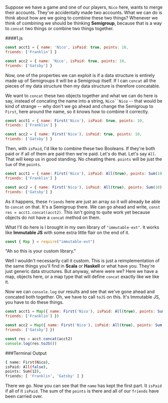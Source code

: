 Suppose we have a game and one of our players, `Nico` here, wants to merge their accounts. They've accidentally made two accounts. What we can do is think about how are we going to combine these two things? Whenever we think of combining we should be thinking **Semigroup**, because that is a way to `concat` two things or combine two things together.

####1.js
```javascript
const acct1 = { name: 'Nico', isPaid: true, points: 10,
friends: ['Franklin'] }

const acc2 = { name: 'Nico', isPaid: true, points: 10,
friends: ['Gatsby'] }
```

Now, one of the properties we can exploit is if a data structure is entirely made up of Semigroups it will be a Semigroup itself. If I can `concat` all the pieces of my data structure then my data structure is therefore concatable.

We want to `concat` these two objects together and what we can do here is say, instead of concating the name into a string, `Nico``Nico` -- that would be kind of strange -- why don't we go ahead and change the Semigroup to `First`, here around the name, so it knows how to combine it correctly.

```javascript
const acct1 = { name: First('Nico'), isPaid: true, points: 10,
friends: ['Franklin'] }

const acc2 = { name: First('Nico'), isPaid: true, points: 10,
friends: ['Gatsby'] }
```

Then, with `isPaid`, I'd like to combine these two Booleans. If they're both paid or if all of them are paid then we're paid. Let's do that. Let's say `All`. That will keep us in good standing. No cheating there. `points` will be just the `Sum` of the `points`.

```javascript
const acct1 = { name: First('Nico'), isPaid: All(true), points: Sum(10),
friends: ['Franklin'] }

const acc2 = { name: First('Nico'), isPaid: All(true), points: Sum(10),
friends: ['Gatsby'] }
```

As it happens, these `friends` here are just an array so it will already be able to `concat` on that. It's a Semigroup there. We can go ahead and write, `const res = acct1.concat(acct2)`. This isn't going to quite work yet because objects do not have a `concat` method on them.

What I'll do here is I brought in my own library of `"immutable-ext"`. It works like **Immutable JS** with some extra little flair on the end of it.

```javascript
const { Map } = require("immutable-ext")
``` 

"Ah so this is your custom library."

Well I wouldn't necessarily call it custom.
This is just a reimplementation of the same things you'll find in **Scala** or **Haskell** or what have you. They're just generic data structures. But anyway, where were we? Here we have a map, objects here, or a map type that will define `concat` exactly like we like it.

Now we can `console.log` our results and see that we've gone ahead and concated both together. Oh, we have to call `toJS` on this. It's Immutable JS, you have to do these things.

```javascript
const acct1 = Map({ name: First('Nico'), isPaid: All(true), points: Sum(10),
friends: ['Franklin'] })

const acc2 = Map({ name: First('Nico'), isPaid: All(true), points: Sum(10),
friends: ['Gatsby'] })

const res = acct.concat(acct2)
console.log(res.toJS())
```

###Terminal Output
```bash
{ name: First(Nico),
isPaid: All(false),
points: Sum(12),
friends: [ 'Franklin', 'Gatsby' ] }
```

There we go. Now you can see that the `name` has kept the first part. It `isPaid` if all of it `isPaid`. The sum of the `points` is there and all of our `friends` have been carried over.